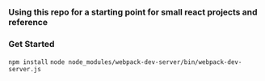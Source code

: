 ### Using this repo for a starting point for small react projects and reference
### Get Started
`npm install`
`node node_modules/webpack-dev-server/bin/webpack-dev-server.js`
